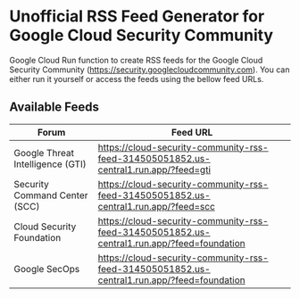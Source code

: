 # Unofficial RSS Feed Generator for Google Cloud Security Community
Google Cloud Run function to create RSS feeds for the Google Cloud Security Community (https://security.googlecloudcommunity.com). You can either run it yourself or access the feeds using the bellow feed URLs.

## Available Feeds
| Forum    | Feed URL |
| -------- | ------- |
| Google Threat Intelligence (GTI)  | https://cloud-security-community-rss-feed-314505051852.us-central1.run.app/?feed=gti |
| Security Command Center (SCC) | https://cloud-security-community-rss-feed-314505051852.us-central1.run.app/?feed=scc |
| Cloud Security Foundation | https://cloud-security-community-rss-feed-314505051852.us-central1.run.app/?feed=foundation |
| Google SecOps | https://cloud-security-community-rss-feed-314505051852.us-central1.run.app/?feed=foundation |
